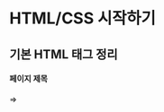 # HTML/CSS 시작하기

## 기본 HTML 태그 정리

#### 페이지 제목

=> **<title> 태그**

> 브라우저의 탭이나 방문 기록에 나와 있는 곳

 ####  머리말

=> **<h1> ~ <h6> 태그**

> h1부터 순서대로 작아진다

#### 문단 

=> **<p> 태그**

> 이때, p는 paragraph(단락)의 줄임말이다. 



## 글씨 관련된 태그 정리

#### 굵은 텍스트

=> **<b> 태그**

> 이때, b는  bold(굵은)의 약자이다.

#### 날려쓴 텍스트

=> **<i> 태그**

> 이때, i는 italics(기울임)의 약자이다.

#### 강조하는 텍스트 

=> **<strong> 태그**

> 실행해보면 '<b>' 태그와 똑같이 보이지만 목적이 다르다.
>
> `<b>` 태그는 텍스트를 굵게 만드는 것이 목적이지만, `<strong>` 태그는 감싸고 있는 텍스트가 중요하다고 표시하는 것이 목적